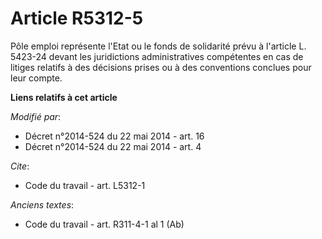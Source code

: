# Article R5312-5

Pôle emploi représente l'Etat ou le fonds de solidarité prévu à l'article L. 5423-24 devant les juridictions administratives
compétentes en cas de litiges relatifs à des décisions prises ou à des conventions conclues pour leur compte.

**Liens relatifs à cet article**

_Modifié par_:

  - Décret n°2014-524 du 22 mai 2014 - art. 16
  - Décret n°2014-524 du 22 mai 2014 - art. 4

_Cite_:

  - Code du travail - art. L5312-1

_Anciens textes_:

  - Code du travail - art. R311-4-1 al 1 (Ab)
